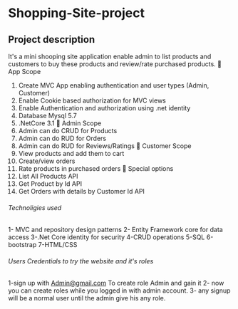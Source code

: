 # Shopping-Site-project

## Project description

It's a mini shooping site application enable admin to list products and customers to buy these products and review/rate purchased products.
 App Scope
1. Create MVC App enabling authentication and user types (Admin, Customer)
2. Enable Cookie based authorization for MVC views
3. Enable Authentication and authorization using .net identity
4. Database  Mysql 5.7
5.  .NetCore 3.1
 Admin Scope
1. Admin can do CRUD for Products
2. Admin can do RUD for Orders
3. Admin can do RUD for Reviews/Ratings
 Customer Scope
1. View products and add them to cart
2. Create/view orders
3. Rate products in purchased orders
 Special options
1. List All Products API
2. Get Product by Id API
3. Get Orders with details by Customer Id API




###### Technoligies used

1- MVC and repository design patterns
2- Entity Framework core for data access
3-.Net Core identity for security
4-CRUD operations
5-SQL
6-bootstrap
7-HTML/CSS



###### Users Credentials to try the website and it's roles

1-sign up with Admin@gmail.com To create role Admin and gain it 
2- now you can create roles while you logged in with admin account.
3- any signup will be a normal user until the admin give his any role.